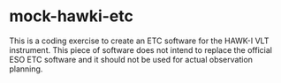# mock-hawki-etc
This is a coding exercise to create an ETC software for the HAWK-I VLT instrument.
This piece of software does not intend to replace the official ESO ETC software and
it should not be used for actual observation planning.

